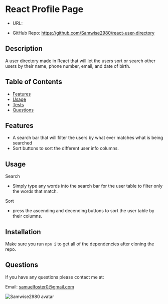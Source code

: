 # React Profile Page

- URL: 

- GitHub Repo: https://github.com/Samwise2980/react-user-directory



## Description

A user directory made in React that will let the users sort or search other users by their name, phone number, email, and date of birth.


## Table of Contents
- [Features](#features)
- [Usage](#usage)
- [Tests](#installation)
- [Questions](#questions)


## Features

- A search bar that will filter the users by what ever matches what is being searched
- Sort buttons to sort the different user info columns.

## Usage

Search 
- Simply type any words into the search bar for the user table to filter only the words that match.

Sort
- press the ascending and decending buttons to sort the user table by their columns.

## Installation

Make sure you run `npm i` to get all of the dependencies after cloning the repo.

## Questions

If you have any questions please contact me at:

Email: samuelfoster0@gmail.com

![Samwise2980 avatar](https://avatars1.githubusercontent.com/u/56857948?v=4)
